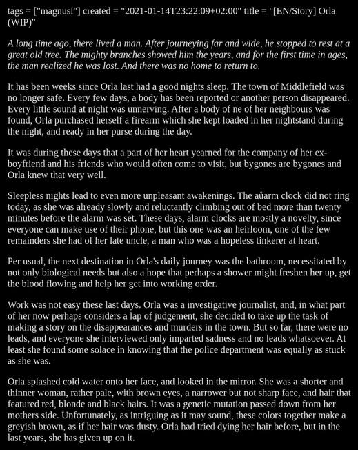 tags = ["magnusi"]
created = "2021-01-14T23:22:09+02:00"
title = "[EN/Story] Orla (WIP)"

<style>
	html {
		background-color: #fff;
		filter: invert(1) hue-rotate(180deg);
	}
	body {
		font-family: "Fanwood", serif;
		font-size: 1.4rem !important;
	}
	main {
		margin: 0 auto !important;
	}
	.post p {
		text-align: justify;
		text-justify: auto;
	}
	blockquote p {
		color: #646464;
	}
	p em {
		font-style: italic;
		font-family: "Fanwood Italic", serif;
	}
	.char-row {
	  display: flex;
	  flex-direction: row;
	  flex-wrap: wrap;
	  width: 100%;
	}

	.char-column {
	  display: flex;
	  flex-direction: column;
	  flex-basis: 100%;
	  flex: 1;
	}
	th {
		text-align: left;
	}
	img {
		filter: invert(1);
	}
</style>

_A long time ago, there lived a man. After journeying far and wide, he stopped to rest
at a great old tree. The mighty branches showed him the years, and for the first time in ages, the man
realized he was lost. And there was no home to return to._

It has been weeks since Orla last had a good nights sleep. The town of Middlefield was no longer safe.
Every few days, a body has been reported or another person disappeared. Every little sound at night was
unnerving. After a body of ne of her neighbours was found, Orla purchased herself a firearm which she
kept loaded in her nightstand during the night, and ready in her purse during the day.

It was during these days that a part of her heart yearned for the company of her ex-boyfriend and his
friends who would often come to visit, but bygones are bygones and Orla knew that very well.

Sleepless nights lead to even more unpleasant awakenings. The aůarm clock did not ring today, as she
was already slowly and reluctantly climbing out of bed more than twenty minutes before the alarm was
set. These days, alarm clocks are mostly a novelty, since everyone can make use of their phone, but
this one was an heirloom, one of the few remainders she had of her late uncle, a man who was a hopeless
tinkerer at heart.

Per usual, the next destination in Orla's daily journey was the bathroom, necessitated by not only
biological needs but also a hope that perhaps a shower might freshen her up, get the blood flowing
and help her get into working order.

Work was not easy these last days. Orla was a investigative journalist, and, in what part of her now
perhaps considers a lap of judgement, she decided to take up the task of making a story on the disappearances
and murders in the town. But so far, there were no leads, and everyone she interviewed only imparted
sadness and no leads whatsoever. At least she found some solace in knowing that the police department
was equally as stuck as she was.

Orla splashed cold water onto her face, and looked in the mirror. She was a shorter and thinner woman,
rather pale, with brown eyes, a narrower but not sharp face, and hair that featured red, blonde and black
hairs. It was a genetic mutation passed down from her mothers side. Unfortunately, as intriguing as it
may sound, these colors together make a greyish brown, as if her hair was dusty. Orla had tried dying
her hair before, but in the last years, she has given up on it.


